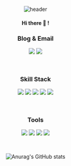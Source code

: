 <div align=center>
   
![header](https://capsule-render.vercel.app/api?type=Waving&color=gradient&customColorList=0,1,7&height=250&section=header&text=MMYOUNGG&fontSize=70)
#### Hi there 👋 !

<!--
**mmyoungg/mmyoungg** is a ✨ _special_ ✨ repository because its `README.md` (this file) appears on your GitHub profile.

Here are some ideas to get you started:


- 🔭 I’m currently working on ...
- 🌱 I’m currently learning ...
- 👯 I’m looking to collaborate on ...
- 🤔 I’m looking for help with ...
- 💬 Ask me about ...
- 📫 How to reach me: ...
- 😄 Pronouns: ...
- ⚡ Fun fact: ...
-->

### Blog & Email
<a href="https://velog.io/@m_yn" target="_blank"><img src="https://img.shields.io/badge/Velog-20C997?style=flat-square6&logo=Velog&logoColor=white"/></a>
<a href="mailto:die199074@gmail.com"><img src="https://img.shields.io/badge/die199074@gmail.com-d14836?style=flat-square&logo=Gmail&logoColor=white&link=mailto:die199074@gmail.com"></a>                                     

<br>

### Skill Stack
<img src="https://img.shields.io/badge/Java-20C997?style=flat-square6&color=FD3A5C"/>  <img src="https://img.shields.io/badge/JavaScript-F7DF1E?style=flat-square6&logo=Velog&logoColor=black"/>  <img src="https://img.shields.io/badge/HTML5-E34F26?style=flat-square6&logo=HTML5&logoColor=white"/>  <img src="https://img.shields.io/badge/Oracle-F80000?style=flat-square6&logo=Oracle&logoColor=white"/>  <img src="https://img.shields.io/badge/CSS3-1572B6?style=flat-square6&logo=css3&logoColor=white"/>  
    
<br> 

### Tools
<img src="https://img.shields.io/badge/Eclipse IDE-2C2255?style=flat-square6&logo=Eclipse IDE&logoColor=white"/>  <img src="https://img.shields.io/badge/Spring-6DB33F?style=flat-square6&logo=Spring&logoColor=white"/>  <img src="https://img.shields.io/badge/Spring Boot-6DB33F?style=flat-square6&logo=Spring Boot&logoColor=white"/>  <img src="https://img.shields.io/badge/Git-F05032?style=flat-square6&logo=Git&logoColor=white"/>  

<br>

![Anurag's GitHub stats](https://github-readme-stats.vercel.app/api?username=mmyoungg&show_icons=true&theme=buefy) 




</div>
